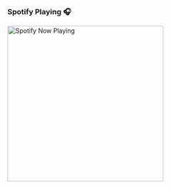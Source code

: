 
### Spotify Playing 🎧

[<img src="https://spotify-git-main-johnpapakostas.vercel.app/api/spotify-playing" alt="Spotify Now Playing" width="350" />](https://open.spotify.com/user/fbgfwizb8f1gnohw28ppde14m)
